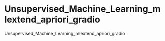 # Unsupervised_Machine_Learning_mlextend_apriori_gradio
Unsupervised_Machine_Learning_mlextend_apriori_gradio
